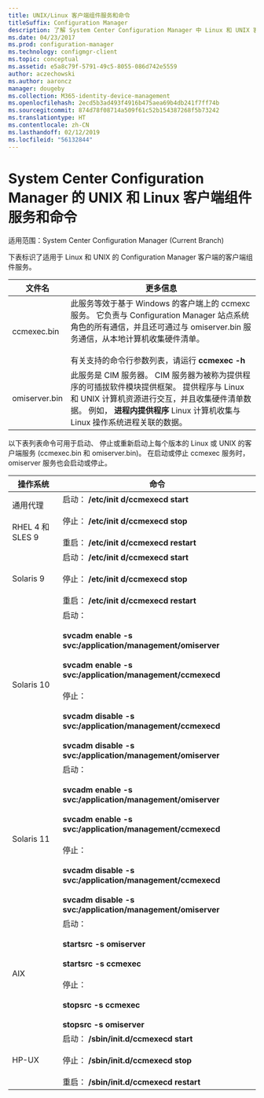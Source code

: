 ```yaml
---
title: UNIX/Linux 客户端组件服务和命令
titleSuffix: Configuration Manager
description: 了解 System Center Configuration Manager 中 Linux 和 UNIX 客户端的组件服务和命令。
ms.date: 04/23/2017
ms.prod: configuration-manager
ms.technology: configmgr-client
ms.topic: conceptual
ms.assetid: e5a8c79f-5791-49c5-8055-086d742e5559
author: aczechowski
ms.author: aaroncz
manager: dougeby
ms.collection: M365-identity-device-management
ms.openlocfilehash: 2ecd5b3ad493f4916b475aea69b4db241f7ff74b
ms.sourcegitcommit: 874d78f08714a509f61c52b154387268f5b73242
ms.translationtype: HT
ms.contentlocale: zh-CN
ms.lasthandoff: 02/12/2019
ms.locfileid: "56132844"
---
```

# <a name="linux-and-unix-clients-component-services-and-commands-for-system-center-configuration-manager"></a>System Center Configuration Manager 的 UNIX 和 Linux 客户端组件服务和命令

适用范围：System Center Configuration Manager (Current Branch)


 下表标识了适用于 Linux 和 UNIX 的 Configuration Manager 客户端的客户端组件服务。  

|文件名|更多信息|  
|---------------|----------------------|  
|ccmexec.bin|此服务等效于基于 Windows 的客户端上的 ccmexc 服务。 它负责与 Configuration Manager 站点系统角色的所有通信，并且还可通过与 omiserver.bin 服务通信，从本地计算机收集硬件清单。<br /><br /> 有关支持的命令行参数列表，请运行 **ccmexec -h**|  
|omiserver.bin|此服务是 CIM 服务器。 CIM 服务器为被称为提供程序的可插拔软件模块提供框架。 提供程序与 Linux 和 UNIX 计算机资源进行交互，并且收集硬件清单数据。 例如， **进程内提供程序** Linux 计算机收集与 Linux 操作系统进程关联的数据。|  

 以下表列表命令可用于启动、 停止或重新启动上每个版本的 Linux 或 UNIX 的客户端服务 (ccmexec.bin 和 omiserver.bin)。 在启动或停止 ccmexec 服务时，omiserver 服务也会启动或停止。  

|操作系统|命令|  
|----------------------|--------------|  
|通用代理<br /><br /> RHEL 4 和 SLES 9|启动： **/etc/init d/ccmexecd start**<br /><br /> 停止： **/etc/init d/ccmexecd stop**<br /><br /> 重启： **/etc/init d/ccmexecd restart**|  
|Solaris 9|启动： **/etc/init d/ccmexecd start**<br /><br /> 停止： **/etc/init d/ccmexecd stop**<br /><br /> 重启： **/etc/init d/ccmexecd restart**|  
|Solaris 10|启动：<br /><br /> **svcadm enable -s svc:/application/management/omiserver**<br /><br /> **svcadm enable -s svc:/application/management/ccmexecd**<br /><br /> 停止：<br /><br /> **svcadm disable -s svc:/application/management/ccmexecd**<br /><br /> **svcadm disable -s svc:/application/management/omiserver**|  
|Solaris 11|启动：<br /><br /> **svcadm enable -s svc:/application/management/omiserver**<br /><br /> **svcadm enable -s svc:/application/management/ccmexecd**<br /><br /> 停止：<br /><br /> **svcadm disable -s svc:/application/management/ccmexecd**<br /><br /> **svcadm disable -s svc:/application/management/omiserver**|  
|AIX|启动：<br /><br /> **startsrc -s omiserver**<br /><br /> **startsrc -s ccmexec**<br /><br /> 停止：<br /><br /> **stopsrc -s ccmexec**<br /><br /> **stopsrc -s omiserver**|  
|HP-UX|启动： **/sbin/init.d/ccmexecd start**<br /><br /> 停止： **/sbin/init.d/ccmexecd stop**<br /><br /> 重启： **/sbin/init.d/ccmexecd restart**|  
